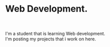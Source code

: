 # Web Development. 
<br> <br>
I'm a student that is learning Web development.
<br>
I'm posting my projects that i work on here.

